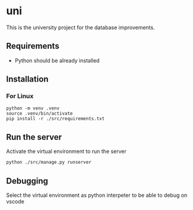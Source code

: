 # uni

This is the university project for the database improvements.


## Requirements

* Python should be already installed

## Installation

### For Linux 

```batch
python -m venv .venv
source .venv/bin/activate
pip install -r ./src/requirements.txt
```

## Run the server

Activate the virtual environment to run the server

```bash
python ./src/manage.py runserver
```

## Debugging

Select the virtual environment as python interpeter to be able to debug on vscode

